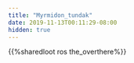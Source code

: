 ```yaml
---
title: "Myrmidon_tundak"
date: 2019-11-13T00:11:29-08:00
hidden: true
---
```


{{%sharedloot ros the_overthere%}}